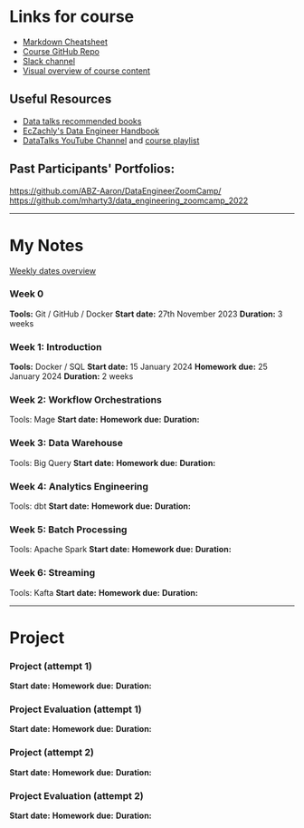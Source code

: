 # Links for course

- [Markdown Cheatsheet](https://www.markdownguide.org/cheat-sheet/)
- [Course GitHub Repo](https://github.com/DataTalksClub/data-engineering-zoomcamp)
- [Slack channel](https://app.slack.com/client/T01ATQK62F8/C01FABYF2RG)
- [Visual overview of course content](https://ci6.googleusercontent.com/proxy/sX4LFGFFDcI4e-b31MrLDi0j0Ctqy_IVP2Dod6mF73_iGvxGVG-aFBc2TJ2BsVlGNgTUZe-0fcKjtnBaazFmqq-31PuS8plXVnivYKd26fLpH9nZ_ggDgr_PzG4uDLM0QcBJScMM7wVKpyfozz-OnFTgvMmx8Q=s0-d-e1-ft#https://mcusercontent.com/0d7822ab98152f5afc118c176/images/47d139a5-36d6-7c42-41f1-e6cc3b48a05f.png)

## Useful Resources

- [Data talks recommended books](https://datatalks.club/books.html)
- [EcZachly's Data Engineer Handbook](https://github.com/DataEngineer-io/data-engineer-handbook)
- [DataTalks YouTube Channel](https://www.youtube.com/@DataTalksClub) and [course playlist]()

## Past Participants' Portfolios:
https://github.com/ABZ-Aaron/DataEngineerZoomCamp/
https://github.com/mharty3/data_engineering_zoomcamp_2022

---

# My Notes

[Weekly dates overview](https://docs.google.com/spreadsheets/d/e/2PACX-1vQACMLuutV5rvXg5qICuJGL-yZqIV0FBD84CxPdC5eZHf8TfzB-CJT_3Mo7U7oGVTXmSihPgQxuuoku/pubhtml)

### Week 0
**Tools:** Git / GitHub / Docker
**Start date:** 27th November 2023
**Duration:** 3 weeks

### Week 1: Introduction
**Tools:** Docker / SQL
**Start date:** 15 January 2024
**Homework due:** 25 January 2024
**Duration:** 2 weeks

### Week 2: Workflow Orchestrations
Tools: Mage
**Start date:** 
**Homework due:**
**Duration:**

### Week 3: Data Warehouse
Tools: Big Query
**Start date:**
**Homework due:**
**Duration:**

### Week 4: Analytics Engineering
Tools: dbt
**Start date:**
**Homework due:**
**Duration:**

### Week 5: Batch Processing
Tools: Apache Spark
**Start date:**
**Homework due:**
**Duration:**

### Week 6: Streaming
Tools: Kafta
**Start date:**
**Homework due:**
**Duration:**

---

# Project 
### Project (attempt 1)
**Start date:**
**Homework due:**
**Duration:**

### Project Evaluation (attempt 1)
**Start date:**
**Homework due:**
**Duration:**

### Project (attempt 2)
**Start date:**
**Homework due:**
**Duration:**

### Project Evaluation (attempt 2)
**Start date:**
**Homework due:**
**Duration:**